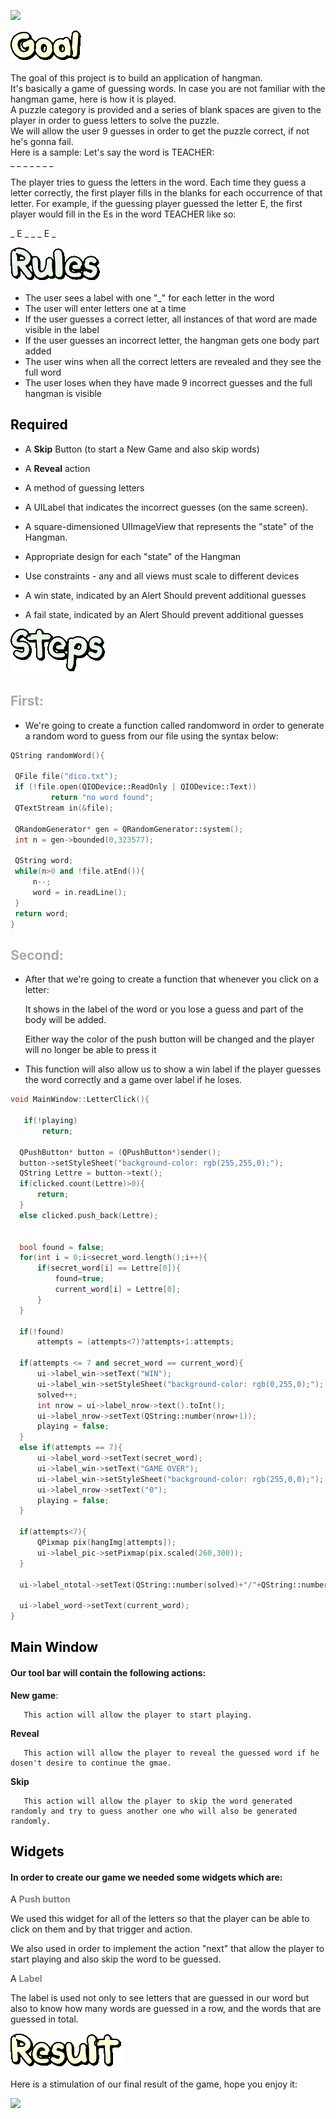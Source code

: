 

 ![](./pictures/hang.png)


![](./goal.gif)


The goal of this project is to build an application of hangman.     
It's basically a game of guessing words.
In case you are not familiar with the hangman game, here is
how it is played.           
A puzzle category is provided and a series of blank spaces are given to the player in order to guess
letters to solve the puzzle.     
We will  allow
the user 9 guesses in order to get the puzzle correct, if not he's gonna fail.      
 Here is a sample:
Let's say the word is TEACHER:                 
_ _
_
_
_ _ 
_

The player tries to guess the letters in the word.
Each time they guess a letter correctly, the first player fills in the
blanks for each occurrence of that letter. For example, if the guessing player guessed the letter E, the first player would fill in the Es
in the word TEACHER like so:

_ E _ _ _ E _

![](./rules.gif)


* The user sees a label with one "_" for each letter in the word
* The user will enter letters one at a time
* If the user guesses a correct letter, all instances of that word are made visible in the label
* If the user guesses an incorrect letter, the hangman gets one body part added
* The user wins when all the correct letters are revealed and they see the full word
* The user loses when they have made 9 incorrect guesses and the full hangman is visible


<h2><span style="color:black"><strong>Required </strong></span></h2>	

* A <strong>Skip</strong> Button (to start a New Game and also skip words)

* A <strong>Reveal</strong>  action 

* A method of guessing letters

* A UILabel that indicates the incorrect guesses (on the same screen).

* A square-dimensioned UIImageView that represents the "state" of the Hangman.

* Appropriate design for each "state" of the Hangman 

* Use constraints - any and all views must scale to different devices

* A win state, indicated by an Alert 
Should prevent additional guesses

* A fail state, indicated by an Alert 
Should prevent additional guesses


![](./steps.gif)

  <h2><span style="color:darkgrey">   First: </span></h2>	
   
   * We're going to create a function called randomword in order to generate a random word to guess from our file using the syntax below:
   
   ``` cpp
   QString randomWord(){

    QFile file("dico.txt");
    if (!file.open(QIODevice::ReadOnly | QIODevice::Text))
            return "no word found";
    QTextStream in(&file);

    QRandomGenerator* gen = QRandomGenerator::system();
    int n = gen->bounded(0,323577);

    QString word;
    while(n>0 and !file.atEnd()){
        n--;
        word = in.readLine();
    }
    return word;
}
```
   
   <h2><span style="color:darkgrey">   Second: </span></h2>	

  * After that we're going to create a function that whenever you click on a letter:   

       It shows in the label of the word or you lose a guess and part of the body will be added.
       
       Either way the color of the push button will be changed and the player will no longer be able to press it

   *  This function will also allow us to show a win label if the player guesses the word correctly and a game over label if he loses.


 ``` cpp
void MainWindow::LetterClick(){

    if(!playing)
        return;

   QPushButton* button = (QPushButton*)sender();
   button->setStyleSheet("background-color: rgb(255,255,0);");
   QString Lettre = button->text();
   if(clicked.count(Lettre)>0){
       return;
   }
   else clicked.push_back(Lettre);


   bool found = false;
   for(int i = 0;i<secret_word.length();i++){
       if(secret_word[i] == Lettre[0]){
           found=true;
           current_word[i] = Lettre[0];
       }
   }

   if(!found)
       attempts = (attempts<7)?attempts+1:attempts;

   if(attempts <= 7 and secret_word == current_word){
       ui->label_win->setText("WIN");
       ui->label_win->setStyleSheet("background-color: rgb(0,255,0);");
       solved++;
       int nrow = ui->label_nrow->text().toInt();
       ui->label_nrow->setText(QString::number(nrow+1));
       playing = false;
   }
   else if(attempts == 7){
       ui->label_word->setText(secret_word);
       ui->label_win->setText("GAME OVER");
       ui->label_win->setStyleSheet("background-color: rgb(255,0,0);");
       ui->label_nrow->setText("0");
       playing = false;
   }

   if(attempts<7){
       QPixmap pix(hangImg[attempts]);
       ui->label_pic->setPixmap(pix.scaled(260,300));
   }

   ui->label_ntotal->setText(QString::number(solved)+"/"+QString::number(cnt_words));

   ui->label_word->setText(current_word);
}


 ``` 

<h2><span style="color:black"><strong>Main Window </strong></span></h2>	

#### Our tool bar will contain the following actions:

<strong>New game</strong>:

       This action will allow the player to start playing.

<strong>Reveal</strong>

       This action will allow the player to reveal the guessed word if he dosen't desire to continue the gmae.

<strong>Skip</strong>

       This action will allow the player to skip the word generated randomly and try to guess another one who will also be generated randomly.


<h2><span style="color:black"><strong>Widgets </span></strong></h2>	

#### In order to create our game we needed some widgets which are:

A <span style="color:grey"><strong>Push button </span></strong>

 We used this widget for all of the letters so that the player can be able to click on them and by that trigger and action.

 We also used in order to implement the action "next" that allow the player to start playing and also skip the word to be guessed.

 A <span style="color:grey"><strong>Label </span></strong>

 The label is used not only to see letters that are guessed in our word but also to know how many words are guessed in a row, and the words that are guessed in total.


![](./result.gif)

Here is a stimulation of our final result of the game, hope you enjoy it:

![](./finaal.gif)









